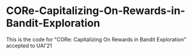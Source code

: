 # CORe-Capitalizing-On-Rewards-in-Bandit-Exploration
This is the code for "CORe: Capitalizing On Rewards in Bandit Exploration" accepted to UAI'21
